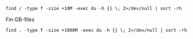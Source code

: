 
`find / -type f -size +10M -exec du -h {} \; 2>/dev/null | sort -rh`

Fin GB-files

`find . -type f -size +1000M -exec du -h {} \; 2>/dev/null | sort -rh`
